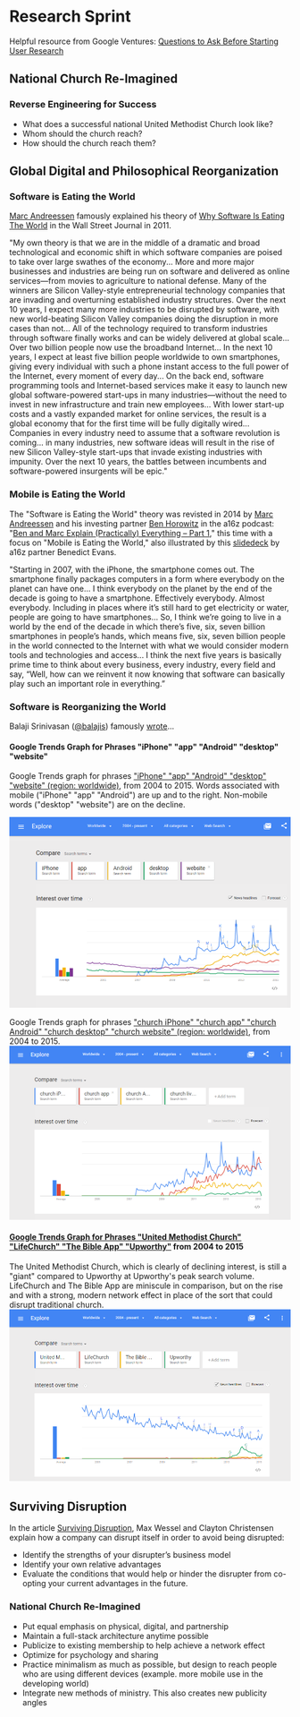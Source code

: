 # Research Sprint

Helpful resource from Google Ventures: [Questions to Ask Before Starting User Research](http://www.gv.com/lib/questions-to-ask-before-starting-user-research)

## National Church Re-Imagined

### Reverse Engineering for Success
* What does a successful national United Methodist Church look like?
* Whom should the church reach?
* How should the church reach them?

## Global Digital and Philosophical Reorganization

### Software is Eating the World

[Marc Andreessen](https://twitter.com/pmarca) famously explained his theory of [Why Software Is Eating The World](http://online.wsj.com/article/SB10001424053111903480904576512250915629460.html) in the Wall Street Journal in 2011. 

"My own theory is that we are in the middle of a dramatic and broad technological and economic shift in which software companies are poised to take over large swathes of the economy... More and more major businesses and industries are being run on software and delivered as online services—from movies to agriculture to national defense. Many of the winners are Silicon Valley-style entrepreneurial technology companies that are invading and overturning established industry structures. Over the next 10 years, I expect many more industries to be disrupted by software, with new world-beating Silicon Valley companies doing the disruption in more cases than not... All of the technology required to transform industries through software finally works and can be widely delivered at global scale... Over two billion people now use the broadband Internet... In the next 10 years, I expect at least five billion people worldwide to own smartphones, giving every individual with such a phone instant access to the full power of the Internet, every moment of every day... On the back end, software programming tools and Internet-based services make it easy to launch new global software-powered start-ups in many industries—without the need to invest in new infrastructure and train new employees... With lower start-up costs and a vastly expanded market for online services, the result is a global economy that for the first time will be fully digitally wired... Companies in every industry need to assume that a software revolution is coming... in many industries, new software ideas will result in the rise of new Silicon Valley-style start-ups that invade existing industries with impunity. Over the next 10 years, the battles between incumbents and software-powered insurgents will be epic." 
### Mobile is Eating the World

The "Software is Eating the World" theory was revisted in 2014 by [Marc Andreessen](https://twitter.com/pmarca) and his investing partner [Ben Horowitz](https://twitter.com/bhorowitz) in the a16z podcast: "[Ben and Marc Explain (Practically) Everything – Part 1](http://a16z.com/2014/08/25/a16z-podcast-ben-and-marc-explain-practically-everything-part-1)," this time with a focus on "Mobile is Eating the World," also illustrated by this [slidedeck](http://a16z.com/2014/10/28/mobile-is-eating-the-world) by a16z partner Benedict Evans.

"Starting in 2007, with the iPhone, the smartphone comes out. The smartphone finally packages computers in a form where everybody on the planet can have one... I think everybody on the planet by the end of the decade is going to have a smartphone. Effectively everybody. Almost everybody. Including in places where it’s still hard to get electricity or water, people are going to have smartphones... So, I think we’re going to live in a world by the end of the decade in which there’s five, six, seven billion smartphones in people’s hands, which means five, six, seven billion people in the world connected to the Internet with what we would consider modern tools and technologies and access... I think the next five years is basically prime time to think about every business, every industry, every field and say, “Well, how can we reinvent it now knowing that software can basically play such an important role in everything.”

### Software is Reorganizing the World

Balaji Srinivasan ([@balajis](https://twitter.com/balajis)) famously [wrote](http://www.wired.com/2013/11/software-is-reorganizing-the-world-and-cloud-formations-could-lead-to-physical-nations)... 

#### Google Trends Graph for Phrases "iPhone" "app" "Android" "desktop" "website"

Google Trends graph for phrases ["iPhone" "app" "Android" "desktop" "website" (region: worldwide)](http://www.google.com/trends/explore#q=iPhone%2C%20app%2C%20Android%2C%20desktop%2C%20website&cmpt=q&tz=), from 2004 to 2015. Words associated with mobile ("iPhone" "app" "Android") are up and to the right. Non-mobile words ("desktop" "website") are on the decline.

![](google-maps-and-trends/google-trends-iphone-app-android-desktop-website.png)

Google Trends graph for phrases ["church iPhone" "church app" "church Android" "church desktop" "church website" (region: worldwide)](http://www.google.com/trends/explore#q=church%20iPhone%2C%20church%20app%2C%20church%20Android%2C%20church%20livestream&cmpt=q&tz=), from 2004 to 2015.
![](google-maps-and-trends/google-trends-church-iphone-church-app-church-android-church-livestream.png)

#### [Google Trends Graph for Phrases "United Methodist Church" "LifeChurch" "The Bible App" "Upworthy"](http://www.google.com/trends/explore#q=United%20Methodist%20Church%2C%20LifeChurch%2C%20The%20Bible%20App%2C%20Upworthy&cmpt=q&tz=) from 2004 to 2015

The United Methodist Church, which is clearly of declining interest, is still a "giant" compared to Upworthy at Upworthy's peak search volume. LifeChurch and The Bible App are miniscule in comparison, but on the rise and with a strong, modern network effect in place of the sort that could disrupt traditional church.
![](google-maps-and-trends/google-trends-united-methodist-church-lifechurch-the-bible-app-upworthy.png)
## Surviving Disruption

In the article [Surviving Disruption](https://hbr.org/2012/12/surviving-disruption), Max Wessel and Clayton Christensen explain how a company can disrupt itself in order to avoid being disrupted:

* Identify the strengths of your disrupter’s business model
* Identify your own relative advantages
* Evaluate the conditions that would help or hinder the disrupter from co-opting your current advantages in the future.

### National Church Re-Imagined
* Put equal emphasis on physical, digital, and partnership
* Maintain a full-stack architecture anytime possible
* Publicize to existing membership to help achieve a network effect
* Optimize for psychology and sharing
* Practice minimalism as much as possible, but design to reach people who are using different devices (example. more mobile use in the developing world)
* Integrate new methods of ministry. This also creates new publicity angles
















